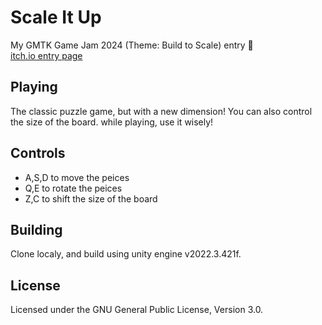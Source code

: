 # Scale It Up
My GMTK Game Jam 2024 (Theme: Build to Scale) entry :tada:  
[itch.io entry page]()
  
## Playing
The classic puzzle game, but with a new dimension! 
You can also control the size of the board. while playing, use it wisely!
  
## Controls
- A,S,D to move the peices
- Q,E to rotate the peices
- Z,C to shift the size of the board
  
## Building
Clone localy, and build using unity engine v2022.3.421f.
  
## License
Licensed under the GNU General Public License, Version 3.0.